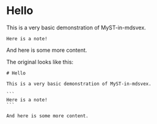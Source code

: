 # Hello

This is a very basic demonstration of MyST-in-mdsvex.

```{note}
Here is a note!
```

And here is some more content.

The original looks like this:

````
# Hello

This is a very basic demonstration of MyST-in-mdsvex.

```
Here is a note!
```

And here is some more content.
````

